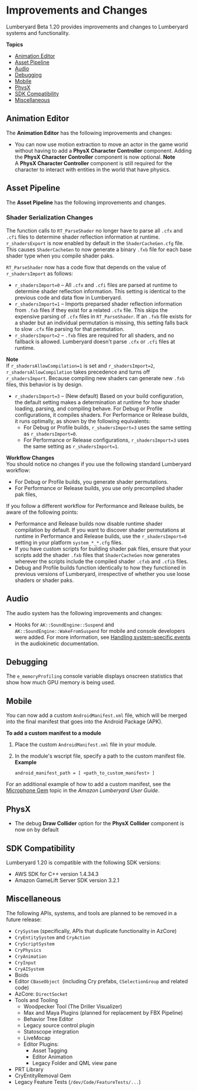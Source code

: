 # Improvements and Changes<a name="lumberyard-v1.20-improvements-changes"></a>

Lumberyard Beta 1.20 provides improvements and changes to Lumberyard systems and functionality.

**Topics**
+ [Animation Editor](#animation-improvements-changes-v1.20)
+ [Asset Pipeline](#asset-pipeline-improvements-changes-v1.20)
+ [Audio](#audio-improvements-changes-v1.20)
+ [Debugging](#debugging-improvements-changes-v1.20)
+ [Mobile](#mobile-improvements-changes-v1.20)
+ [PhysX](#physx-improvements-changes-v1.20)
+ [SDK Compatibility](#lumberyard-v1.20-highlights-compatible-sdk-versions)
+ [Miscellaneous](#miscellaneous-improvements-changes-v1.20)

## Animation Editor<a name="animation-improvements-changes-v1.20"></a>

The **Animation Editor** has the following improvements and changes:
+ You can now use motion extraction to move an actor in the game world without having to add a **PhysX Character Controller** component. Adding the **PhysX Character Controller** component is now optional. 
**Note**  
A **PhysX Character Controller** component is still required for the character to interact with entities in the world that have physics.

## Asset Pipeline<a name="asset-pipeline-improvements-changes-v1.20"></a>

The **Asset Pipeline** has the following improvements and changes.

### Shader Serialization Changes<a name="asset-pipeline-improvements-changes-v1.20-shader-serialization-changes"></a>

The function calls to `RT_ParseShader` no longer have to parse all `.cfx` and `.cfi` files to determine shader reflection information at runtime. `r_shadersExport` is now enabled by default in the `ShaderCacheGen.cfg` file. This causes `ShaderCacheGen` to now generate a binary `.fxb` file for each base shader type when you compile shader paks.

`RT_ParseShader` now has a code flow that depends on the value of `r_shadersImport` as follows:
+ `r_shadersImport=0` – All `.cfx` and `.cfi` files are parsed at runtime to determine shader reflection information. This setting is identical to the previous code and data flow in Lumberyard.
+ `r_shadersImport=1` – Imports preparsed shader reflection information from `.fxb` files if they exist for a related `.cfx` file. This skips the expensive parsing of `.cfx` files in `RT_ParseShader`. If an `.fxb` file exists for a shader but an individual permutation is missing, this setting falls back to slow `.cfx` file parsing for that permutation.
+ `r_shadersImport=2` – `.fxb` files are required for all shaders, and no fallback is allowed. Lumberyard doesn't parse `.cfx` or `.cfi` files at runtime.

**Note**  
If `r_shadersAllowCompilation=1` is set and `r_shadersImport=2`, `r_shadersAllowCompilation` takes precedence and turns off `r_shadersImport`. Because compiling new shaders can generate new `.fxb` files, this behavior is by design.
+ `r_shadersImport=3` – (New default) Based on your build configuration, the default setting makes a determination at runtime for how shader loading, parsing, and compiling behave. For Debug or Profile configurations, it compiles shaders. For Performance or Release builds, it runs optimally, as shown by the following equivalents:
  + For Debug or Profile builds, `r_shadersImport=3` uses the same setting as `r_shadersImport=0`.
  + For Performance or Release configurations, `r_shadersImport=3` uses the same setting as `r_shadersImport=1`.

**Workflow Changes**  
You should notice no changes if you use the following standard Lumberyard workflow:
+ For Debug or Profile builds, you generate shader permutations.
+ For Performance or Release builds, you use only precompiled shader pak files,

If you follow a different workflow for Performance and Release builds, be aware of the following points:
+ Performance and Release builds now disable runtime shader compilation by default. If you want to discover shader permutations at runtime in Performance and Release builds, use the `r_shadersImport=0` setting in your platform `system_*_*.cfg` files.
+ If you have custom scripts for building shader pak files, ensure that your scripts add the shader `.fxb` files that `ShaderCacheGen` now generates wherever the scripts include the compiled shader `.cfxb` and `.cfib` files.
+ Debug and Profile builds function identically to how they functioned in previous versions of Lumberyard, irrespective of whether you use loose shaders or shader paks.

## Audio<a name="audio-improvements-changes-v1.20"></a>

The audio system has the following improvements and changes:
+ Hooks for `AK::SoundEngine::Suspend` and `AK::SoundEngine::WakeFromSuspend` for mobile and console developers were added. For more information, see [Handling system-specific events](https://www.audiokinetic.com/library/edge/?source=SDK&id=workingwithsdks__system__calls.html) in the audiokinetic documentation.

## Debugging<a name="debugging-improvements-changes-v1.20"></a>

The `e_memoryProfiling` console variable displays onscreen statistics that show how much GPU memory is being used.

## Mobile<a name="mobile-improvements-changes-v1.20"></a>

You can now add a custom `AndroidManifest.xml` file, which will be merged into the final manifest that goes into the Android Package (APK). 

**To add a custom manifest to a module**

1. Place the custom `AndroidManifest.xml` file in your module. 

1. In the module's wscript file, specify a path to the custom manifest file.  
**Example**  

   ```
   android_manifest_path = [ <path_to_custom_manifest> ]
   ```

For an additional example of how to add a custom manifest, see the [Microphone Gem](https://docs.aws.amazon.com/lumberyard/latest/userguide/gems-system-gem-microphone.html) topic in the *Amazon Lumberyard User Guide*.

## PhysX<a name="physx-improvements-changes-v1.20"></a>
+ The debug **Draw Collider** option for the **PhysX Collider** component is now on by default

## SDK Compatibility<a name="lumberyard-v1.20-highlights-compatible-sdk-versions"></a>

Lumberyard 1.20 is compatible with the following SDK versions:
+ AWS SDK for C\+\+ version 1.4.34.3
+ Amazon GameLift Server SDK version 3.2.1

## Miscellaneous<a name="miscellaneous-improvements-changes-v1.20"></a>

The following APIs, systems, and tools are planned to be removed in a future release:
+ `CrySystem` (specifically, APIs that duplicate functionality in AzCore)
+ `CryEntitySystem` and `CryAction`
+ `CryScriptSystem`
+ `CryPhysics`
+ `CryAnimation`
+ `CryInput`
+ `CryAISystem`
+ Boids
+ Editor `CBaseObject `(including Cry prefabs, `CSelectionGroup` and related code)
+ AzCore: `DirectSocket`
+ Tools and Tooling
  + Woodpecker Tool (The Driller Visualizer)
  + Max and Maya Plugins (planned for replacement by FBX Pipeline)
  + Behavior Tree Editor
  + Legacy source control plugin
  + Statoscope integration
  + LiveMocap
  + Editor Plugins:
    + Asset Tagging
    + Editor Animation
    + Legacy Folder and QML view pane
+ PRT Library
+ CryEntityRemoval Gem
+ Legacy Feature Tests (`/dev/Code/FeatureTests/...`)
